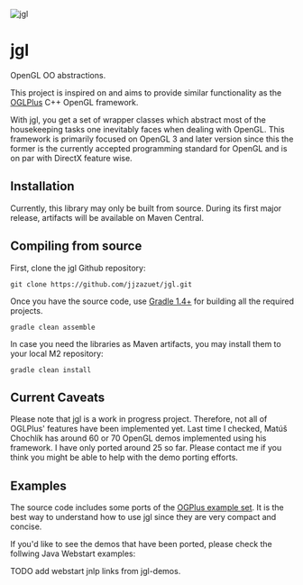 ![jgl](http://i32.photobucket.com/albums/d9/_Silencer/JGL/jgl-512x212.png)

jgl
===

OpenGL OO abstractions.

This project is inspired on and aims to provide similar functionality as the [OGLPlus](http://oglplus.org "OGL Plus") C++ OpenGL framework.

With jgl, you get a set of wrapper classes which abstract most of the housekeeping tasks one inevitably faces when dealing with OpenGL. This framework is primarily focused on OpenGL 3 and later version since this the former is the currently accepted programming standard for OpenGL and is on par with DirectX feature wise.

## Installation

Currently, this library may only be built from source. During its first major release, artifacts will be available on Maven Central.

## Compiling from source

First, clone the jgl Github repository:

    git clone https://github.com/jjzazuet/jgl.git

Once you have the source code, use [Gradle 1.4+](http://gradle.org) for building all the required projects.

    gradle clean assemble

In case you need the libraries as Maven artifacts, you may install them to your local M2 repository:

    gradle clean install

## Current Caveats

Please note that jgl is a work in progress project. Therefore, not all of OGLPlus' features have been implemented yet. Last time I checked, Matúš Chochlík has around 60 or 70 OpenGL demos implemented using his framework. I have only ported around 25 so far. Please contact me if you think you might be able to help with the demo porting efforts.

## Examples

The source code includes some ports of the [OGPlus example set](http://oglplus.org/oglplus/html/examples.html). It is the best way to understand how to use jgl since they are very compact and concise.

If you'd like to see the demos that have been ported, please check the follwing Java Webstart examples:

TODO add webstart jnlp links from jgl-demos.

